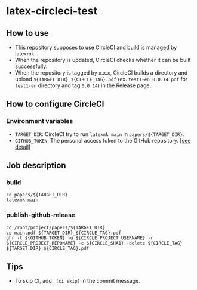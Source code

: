 # latex-circleci-test

## How to use
- This repository supposes to use CircleCI and build is managed by latexmk.
- When the repository is updated, CircleCI checks whether it can be built successfully.
- When the repository is tagged by x.x.x, CircleCI builds a directory and upload `${TARGET_DIR}_${CIRCLE_TAG}.pdf` (ex. `test1-en_0.0.14.pdf` for `test1-en` directory and tag `0.0.14`) in the Release page.

## How to configure CircleCI
### Environment variables
- `TARGET_DIR`: CircleCI try to run `latexmk main` in `papers/${TARGET_DIR}`.
- `GITHUB_TOKEN`: The personal access token to the GitHub repository. [[see detail]](https://github.com/tcnksm/ghr#github-api-token)

## Job description
### build
```
cd papers/${TARGET_DIR}
latexmk main
```
### publish-github-release
```
cd /root/project/papers/${TARGET_DIR}
cp main.pdf ${TARGET_DIR}_${CIRCLE_TAG}.pdf
ghr -t ${GITHUB_TOKEN} -u ${CIRCLE_PROJECT_USERNAME} -r ${CIRCLE_PROJECT_REPONAME} -c ${CIRCLE_SHA1} -delete ${CIRCLE_TAG} ${TARGET_DIR}_${CIRCLE_TAG}.pdf
```

## Tips
- To skip CI, add ` [ci skip]` in the commit message.
